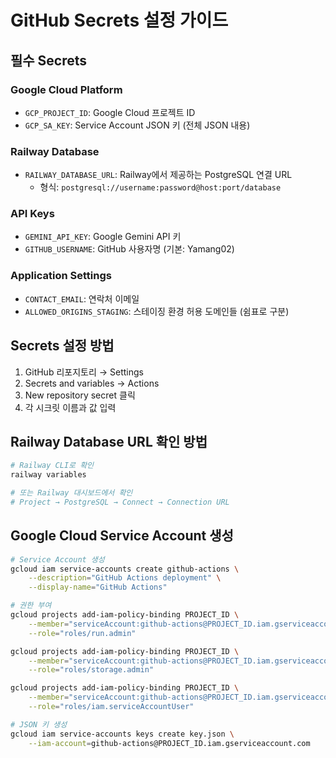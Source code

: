 # GitHub Secrets 설정 가이드

## 필수 Secrets

### Google Cloud Platform
- `GCP_PROJECT_ID`: Google Cloud 프로젝트 ID
- `GCP_SA_KEY`: Service Account JSON 키 (전체 JSON 내용)

### Railway Database
- `RAILWAY_DATABASE_URL`: Railway에서 제공하는 PostgreSQL 연결 URL
  - 형식: `postgresql://username:password@host:port/database`

### API Keys
- `GEMINI_API_KEY`: Google Gemini API 키
- `GITHUB_USERNAME`: GitHub 사용자명 (기본: Yamang02)

### Application Settings
- `CONTACT_EMAIL`: 연락처 이메일
- `ALLOWED_ORIGINS_STAGING`: 스테이징 환경 허용 도메인들 (쉼표로 구분)

## Secrets 설정 방법

1. GitHub 리포지토리 → Settings
2. Secrets and variables → Actions
3. New repository secret 클릭
4. 각 시크릿 이름과 값 입력

## Railway Database URL 확인 방법

```bash
# Railway CLI로 확인
railway variables

# 또는 Railway 대시보드에서 확인
# Project → PostgreSQL → Connect → Connection URL
```

## Google Cloud Service Account 생성

```bash
# Service Account 생성
gcloud iam service-accounts create github-actions \
    --description="GitHub Actions deployment" \
    --display-name="GitHub Actions"

# 권한 부여
gcloud projects add-iam-policy-binding PROJECT_ID \
    --member="serviceAccount:github-actions@PROJECT_ID.iam.gserviceaccount.com" \
    --role="roles/run.admin"

gcloud projects add-iam-policy-binding PROJECT_ID \
    --member="serviceAccount:github-actions@PROJECT_ID.iam.gserviceaccount.com" \
    --role="roles/storage.admin"

gcloud projects add-iam-policy-binding PROJECT_ID \
    --member="serviceAccount:github-actions@PROJECT_ID.iam.gserviceaccount.com" \
    --role="roles/iam.serviceAccountUser"

# JSON 키 생성
gcloud iam service-accounts keys create key.json \
    --iam-account=github-actions@PROJECT_ID.iam.gserviceaccount.com
```